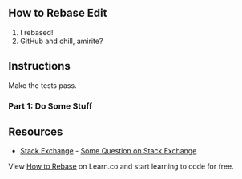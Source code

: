 ## How to Rebase Edit

1. I rebased!
2. GitHub and chill, amirite?

## Instructions

Make the tests pass.

### Part 1: Do Some Stuff

## Resources

* [Stack Exchange](http://www.stackexchange.com) - [Some Question on Stack Exchange](http://www.stackexchange.com/questions/123)

<p class='util--hide'>View <a href='https://learn.co/lessons/how-to-rebase'>How to Rebase</a> on Learn.co and start learning to code for free.</p>

